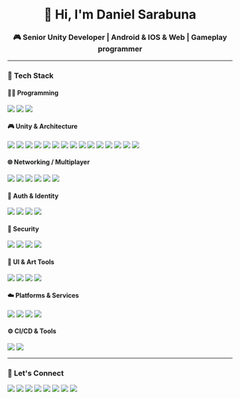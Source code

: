 <h1 align="center">👋 Hi, I'm Daniel Sarabuna</h1>
<h3 align="center">🎮 Senior Unity Developer | Android & IOS & Web | Gameplay programmer</h3>

---

### 🧰 Tech Stack

#### 👨‍💻 Programming

<p>
  <img src="https://img.shields.io/badge/C%23-239120?logo=csharp&logoColor=white" />
  <img src="https://img.shields.io/badge/C/C++-00599C?logo=cplusplus&logoColor=white" />
  <img src="https://img.shields.io/badge/.NET-512BD4?logo=dotnet&logoColor=white" />
</p>

#### 🎮 Unity & Architecture

<p>
  <img src="https://img.shields.io/badge/Unity-000000?logo=unity&logoColor=white" />
  <img src="https://img.shields.io/badge/Addressables-000000?logo=unity&logoColor=white" />
  <img src="https://img.shields.io/badge/ShaderGraph-8e44ad?logo=unity&logoColor=white" />
  <img src="https://img.shields.io/badge/VFXGraph-ff69b4?logo=unity&logoColor=white" />
  <img src="https://img.shields.io/badge/MVP-blueviolet" />
  <img src="https://img.shields.io/badge/MVVM-blueviolet" />
  <img src="https://img.shields.io/badge/DDD-blueviolet" />
  <img src="https://img.shields.io/badge/ECS-008080?logo=unity&logoColor=white" />
  <img src="https://img.shields.io/badge/DOTS-007ACC?logo=unity&logoColor=white" />
  <img src="https://img.shields.io/badge/JobSystem-17a2b8" />
  <img src="https://img.shields.io/badge/UniTask-17a2b8" />
  <img src="https://img.shields.io/badge/VContainer-222222" />
  <img src="https://img.shields.io/badge/Zenject-5e35b1" />
  <img src="https://img.shields.io/badge/MessagePipe-4A90E2" />
  <img src="https://img.shields.io/badge/R3-4A90E2" />
</p>

#### 🌐 Networking / Multiplayer

<p>
  <img src="https://img.shields.io/badge/Photon%20PUN-2C2C2C?logo=photon&logoColor=white" />
  <img src="https://img.shields.io/badge/Photon%20Fusion-2C2C2C?logo=photon&logoColor=white" />
  <img src="https://img.shields.io/badge/WebSockets-FF9900?logo=websocket&logoColor=white" />
  <img src="https://img.shields.io/badge/REST%20API-00BCD4?logo=postman&logoColor=white" />
  <img src="https://img.shields.io/badge/UnityWebRequest-222222?logo=unity&logoColor=white" />
  <img src="https://img.shields.io/badge/HTTP%20Client-4CAF50?logo=httpie&logoColor=white" />
</p>

#### 🔐 Auth & Identity

<p>
  <img src="https://img.shields.io/badge/OAuth2-4285F4?logo=google&logoColor=white" />
  <img src="https://img.shields.io/badge/Firebase%20Auth-FFCA28?logo=firebase&logoColor=black" />
  <img src="https://img.shields.io/badge/PlayFab%20Login-003087?logo=azure&logoColor=white" />
  <img src="https://img.shields.io/badge/Custom%20Auth-6c757d?logo=unity&logoColor=white" />
</p>

#### 🔐 Security

<p>
  <img src="https://img.shields.io/badge/Obfuscation-E95420?logo=dotnet&logoColor=white" />
  <img src="https://img.shields.io/badge/AntiCheat-8B0000?logo=unity&logoColor=white" />
  <img src="https://img.shields.io/badge/Secure%20Save-228B22?logo=unity&logoColor=white" />
  <img src="https://img.shields.io/badge/Backend%20Validation-4169E1?logo=azuredevops&logoColor=white" />
</p>

#### 🎨 UI & Art Tools

<p>
  <img src="https://img.shields.io/badge/Photoshop-31A8FF?logo=adobephotoshop&logoColor=white" />
  <img src="https://img.shields.io/badge/Blender-F5792A?logo=blender&logoColor=white" />
  <img src="https://img.shields.io/badge/Spine-000000?logo=esotericsoftware&logoColor=white" />
  <img src="https://img.shields.io/badge/Figma-F24E1E?logo=figma&logoColor=white" />
</p>

#### ☁️ Platforms & Services

<p>
  <img src="https://img.shields.io/badge/PlayFab-003087?logo=azure&logoColor=white" />
  <img src="https://img.shields.io/badge/Firebase-FFCA28?logo=firebase&logoColor=black" />
  <img src="https://img.shields.io/badge/AWS%20S3-569A31?logo=amazonaws&logoColor=white" />
  <img src="https://img.shields.io/badge/Google%20Cloud-4285F4?logo=googlecloud&logoColor=white" />
</p>

#### ⚙️ CI/CD & Tools

<p>
  <img src="https://img.shields.io/badge/TeamCity-000000?logo=teamcity&logoColor=white" />
  <img src="https://img.shields.io/badge/Unit%20Tests-007396?logo=dotnet&logoColor=white" />
</p>

---

### 💬 Let's Connect

<p>
  <a href="https://t.me/kaganobu"><img src="https://img.shields.io/badge/Telegram-2CA5E0?logo=telegram&logoColor=white" /></a>
  <a href="https://www.linkedin.com/in/daniel-sarabuna/"><img src="https://img.shields.io/badge/LinkedIn-0A66C2?logo=linkedin&logoColor=white" /></a>
  <a href="https://steamcommunity.com/profiles/76561199175093078/"><img src="https://img.shields.io/badge/Steam-000000?logo=steam&logoColor=white" /></a>
  <a href="https://discord.com/users/kaganobu"><img src="https://img.shields.io/badge/Discord-5865F2?logo=discord&logoColor=white" /></a>
  <a href="https://account.xbox.com/en-us/profile?gamertag=Kaganobu9340"><img src="https://img.shields.io/badge/Xbox-107C10?logo=xbox&logoColor=white" /></a>
  <a href="https://www.reddit.com/user/kaganobu/"><img src="https://img.shields.io/badge/Reddit-FF4500?logo=reddit&logoColor=white" /></a>
  <a href="https://www.codewars.com/users/danielsarabuna/"><img src="https://img.shields.io/badge/Codewars-B1361E?logo=codewars&logoColor=white" /></a>
  <a href="https://leetcode.com/u/danielsarabuna/"><img src="https://img.shields.io/badge/LeetCode-FFA116?logo=leetcode&logoColor=black" /></a>
</p>
